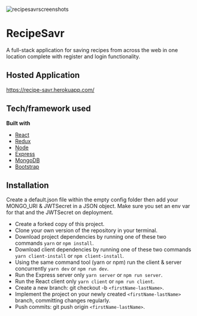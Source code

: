 
![recipesavrscreenshots](https://lh3.googleusercontent.com/pw/ACtC-3eZ0BGuR1_D5-PR5HCQx0tfhZg6JaW0pKyvDpGcUGMyRNQ4qAqzlnMQ79mgX4T-uq5TcHEdOYBm-nEMLFHS4sVGfnIpJJyup0KFelTac6Hn2uOjP8i6abrLJ5q4NLRWSK_iqybrIpt7FM3VP0oJoBV9=w3034-h1896-no?authuser=0)
# RecipeSavr
A full-stack application for saving recipes from across the web in one location complete with register and login functionality. 

## Hosted Application
https://recipe-savr.herokuapp.com/

## Tech/framework used
<b>Built with</b>
- [React](https://reactjs.org/)
- [Redux](https://redux.js.org/)
- [Node](https://nodejs.org/en/)
- [Express](https://expressjs.com/)
- [MongoDB](https://www.mongodb.com/)
- [Bootstrap](https://reactstrap.github.io/)

## Installation
Create a default.json file within the empty config folder then add your MONGO_URI & JWTSecret in a JSON object. 
Make sure you set an env var for that and the JWTSecret on deployment. 

-  Create a forked copy of this project.
-  Clone your own version of the repository in your terminal.
-  Download project dependencies by running one of these two commands `yarn` or `npm install`.
-  Download client dependencies by running one of these two commands `yarn client-install` or `npm client-install`.
-  Using the same command tool (yarn or npm) run the client & server concurrently `yarn dev` or `npm run dev`.
-  Run the Express server only `yarn server` or `npm run server`.
-  Run the React client only `yarn client` or `npm run client`.
-  Create a new branch: git checkout -b `<firstName-lastName>`.
-  Implement the project on your newly created `<firstName-lastName>` branch, committing changes regularly.
-  Push commits: git push origin `<firstName-lastName>`. 








 


